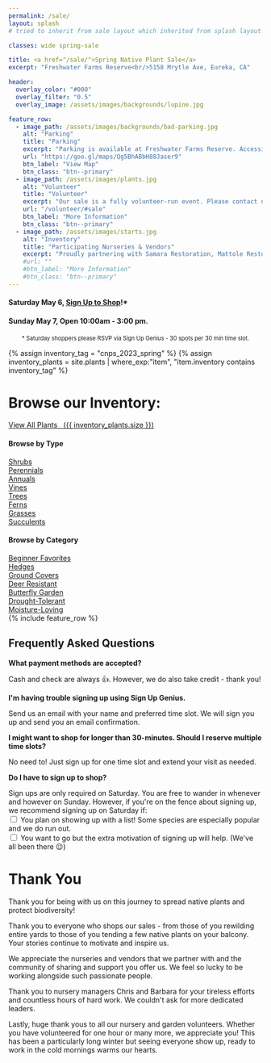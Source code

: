 ```yaml
---
permalink: /sale/
layout: splash
# tried to inherit from sale layout which inherited from splash layout but splash layout was called first? resulting in blanks where sale defined variables

classes: wide spring-sale

title: <a href="/sale/">Spring Native Plant Sale</a> 
excerpt: "Freshwater Farms Reserve<br/>5158 Mrytle Ave, Eureka, CA"

header:
  overlay_color: "#000"
  overlay_filter: "0.5"
  overlay_image: /assets/images/backgrounds/lupine.jpg

feature_row:
  - image_path: /assets/images/backgrounds/bad-parking.jpg
    alt: "Parking"
    title: "Parking"
    excerpt: "Parking is available at Freshwater Farms Reserve. Accessible parking is located directly in front of the barn and available on a first-come, first-served basis"
    url: "https://goo.gl/maps/Qg5BhABbH88Jaser9"
    btn_label: "View Map"
    btn_class: "btn--primary"
  - image_path: /assets/images/plants.jpg
    alt: "Volunteer"
    title: "Volunteer"
    excerpt: "Our sale is a fully volunteer-run event. Please contact us if you are interested in helping out."
    url: "/volunteer/#sale"
    btn_label: "More Information"
    btn_class: "btn--primary"
  - image_path: /assets/images/starts.jpg
    alt: "Inventory"
    title: "Participating Nurseries & Vendors"
    excerpt: "Proudly partnering with Samara Restoration, Mattole Restoration Council, Lost Foods, Bob Vogt Trees, Beresford's Bulbs and Brant's Plants."
    #url: ""
    #btn_label: "More Information"
    #btn_class: "btn--primary"
---
```

<div class="hours">
    <h4>Saturday May 6, <a href="https://www.signupgenius.com/go/904054DA5A823A2F94-spring1" target="_blank">Sign Up to Shop</a>!*</h4>
    <h4>Sunday May 7, Open 10:00am - 3:00 pm.</h4>
</div>
<p style="text-align:center; font-size: 0.8em">
* Saturday shoppers please RSVP via Sign Up Genius - 30 spots per 30 min time slot. 
</p>

{% assign inventory_tag = "cnps_2023_spring" %}
{% assign inventory_plants = site.plants | where_exp:"item",
    "item.inventory contains inventory_tag" %}

<div class="browse-block">
    <div class="heading">
        <h1>Browse our Inventory:</h1>
        <a class="btn btn--primary" href="/sale/all/">View All Plants&nbsp; 
            <span class="count">&nbsp;({{ inventory_plants.size }})</span>
        </a>
    </div>
    <div class="content">
        <div class="inventory_type box">
            <h4>
                Browse by Type
            </h4>
            <div class="column">
                <div class="row">
                    <a href="/sale/shrubs/">Shrubs</a>
                </div>
                <div class="row">
                    <a href="/sale/perennials/">Perennials</a>
                </div>
                <div class="row">
                    <a href="/sale/annuals/">Annuals</a>
                </div>
                <div class="row">
                    <a href="/sale/vines/">Vines</a> 
                </div>
            </div>
            <div class="column">
                <div class="row">
                    <a href="/sale/trees/">Trees</a>
                </div>
                <div class="row">
                    <a href="/sale/ferns/">Ferns</a>
                </div>
                <div class="row">
                    <a href="/sale/grasses/">Grasses</a>
                </div>
                <div class="row">
                    <a href="/sale/succulents/">Succulents</a>
                </div>
            </div>
            <div class="clear"></div>
        </div>
        <div class="inventory_category box">
            <h4>
            Browse by Category
            </h4>
            <div class="column">
                <div class="row">
                    <a href="/sale/beginner/">
                    Beginner Favorites
                    </a>
                </div>
                <div class="row">
                    <a href="/sale/hedge/">
                    Hedges
                    </a>
                </div>
                <div class="row">
                    <a href="/sale/groundcover/">
                    Ground Covers
                    </a>
                </div>
                <div class="row">
                    <a href="/sale/deerresistant/">
                    Deer Resistant
                    </a>
                </div>
            </div>
            <div class="column">
                <div class="row">
                    <a href="/sale/butterfly/">
                    Butterfly Garden
                    </a>
                </div>
                <div class="row">
                    <a href="/sale/drought/">
                    Drought-Tolerant
                    </a>
                </div>
                <div class="row">
                    <a href="/sale/moisture">
                    Moisture-Loving
                    </a>
                </div>
            </div>
            <div class="clear"></div>
            <a href="" style="font-size: 0.9em; display:none;">Browse More Categories..</a>
        </div>
        <div class="clear"></div>
    </div>
</div>
{% include feature_row %}
<div class="faq-block">
    <h2>Frequently Asked Questions</h2>
    <div>
        <b>What payment methods are accepted?</b>
        <p>
            Cash and check are always 👍. However, we do also take credit - thank you!
        </p>
    </div>
    <div>
        <b>I'm having trouble signing up using Sign Up Genius.</b>
        <p>
        Send us an email with your name and preferred time slot. We will sign you up and send you an email confirmation.
        </p>
    </div>
    <div>
        <b>I might want to shop for longer than 30-minutes. Should I reserve multiple time slots?</b>
        <p>
        No need to! Just sign up for one time slot and extend your visit as needed.  
        </p>
    </div>
    <div>
        <b>Do I have to sign up to shop?</b>
        <p>
            Sign ups are only required on Saturday. You are free to wander in whenever and however on Sunday. However, if you're on the fence about signing up, we recommend signing up on Saturday if:
            <br/><input type="checkbox" /> You plan on showing up with a list! Some species are especially popular and we do run out.
            <br/><input type="checkbox" /> You want to go but the extra motivation of signing up will help. (We've all been there 😉) 
        </p>
    </div>
</div>

<div class="thanks-block">
    <h1>Thank You</h1>
    <div>
    <p>
    Thank you for being with us on this journey to spread native plants and protect biodiversity!
    </p>
    <p>Thank you to everyone who shops our sales - from those of you rewilding entire yards to those of you tending a few native plants on your balcony. Your stories continue to motivate and inspire us.</p>
    <p>We appreciate the nurseries and vendors that we partner with and the community of sharing and support you offer us. We feel so lucky to be working alongside such passionate people.</p>
    <p>Thank you to nursery managers Chris and Barbara for your tireless efforts and countless hours of hard work. We couldn't ask for more dedicated leaders.</p>
    <p>Lastly, huge thank yous to all our nursery and garden volunteers. Whether you have volunteered for one hour or many more, we appreciate you! This has been a particularly long winter but seeing everyone show up, ready to work in the cold mornings warms our hearts. 
    </p>
    </div>
</div>
